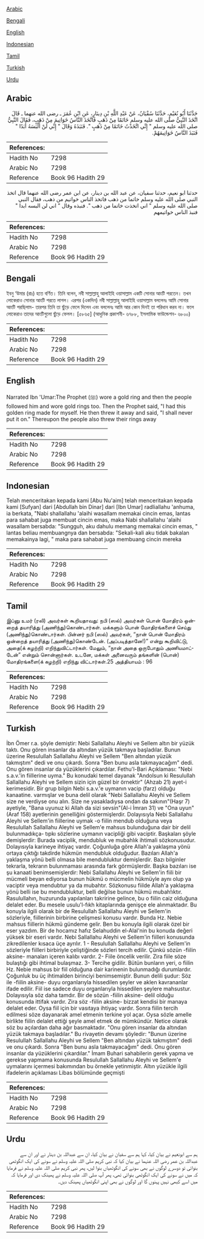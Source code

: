 [Arabic](#arabic)

[Bengali](#bengali)

[English](#english)

[Indonesian](#indonesian)

[Tamil](#tamil)

[Turkish](#turkish)

[Urdu](#urdu)

## Arabic


<div dir="rtl" lang="ar" style={{fontSize:'larger',backgroundColor:'#f8f9fa',padding:20}}>
حَدَّثَنَا أَبُو نُعَيْمٍ، حَدَّثَنَا سُفْيَانُ، عَنْ عَبْدِ اللَّهِ بْنِ دِينَارٍ، عَنِ ابْنِ عُمَرَ ـ رضى الله عنهما ـ قَالَ اتَّخَذَ النَّبِيُّ صلى الله عليه وسلم خَاتَمًا مِنْ ذَهَبٍ فَاتَّخَذَ النَّاسُ خَوَاتِيمَ مِنْ ذَهَبٍ، فَقَالَ النَّبِيُّ صلى الله عليه وسلم ‏"‏ إِنِّي اتَّخَذْتُ خَاتَمًا مِنْ ذَهَبٍ ‏"‏‏.‏ فَنَبَذَهُ وَقَالَ ‏"‏ إِنِّي لَنْ أَلْبَسَهُ أَبَدًا ‏"‏ فَنَبَذَ النَّاسُ خَوَاتِيمَهُمْ‏.‏
</div>
<div style={{backgroundColor:'#f8f9fa',padding:20, marginBottom: 10}}><table> <thead> <tr> <th>References:</th> <th></th> </tr> </thead> <tbody><tr><td>Hadith No</td><td>7298</td></tr><tr><td>Arabic No</td><td>7298</td></tr><tr><td>Reference</td><td>Book 96 Hadith 29</td></tr></tbody></table></div>


<div dir="rtl" lang="ar" style={{fontSize:'larger',backgroundColor:'#f8f9fa',padding:20}}>
حدثنا ابو نعيم، حدثنا سفيان، عن عبد الله بن دينار، عن ابن عمر رضى الله عنهما قال اتخذ النبي صلى الله عليه وسلم خاتما من ذهب فاتخذ الناس خواتيم من ذهب، فقال النبي صلى الله عليه وسلم " اني اتخذت خاتما من ذهب ". فنبذه وقال " اني لن البسه ابدا " فنبذ الناس خواتيمهم
</div>
<div style={{backgroundColor:'#f8f9fa',padding:20, marginBottom: 10}}><table> <thead> <tr> <th>References:</th> <th></th> </tr> </thead> <tbody><tr><td>Hadith No</td><td>7298</td></tr><tr><td>Arabic No</td><td>7298</td></tr><tr><td>Reference</td><td>Book 96 Hadith 29</td></tr></tbody></table></div>

## Bengali


<div dir="ltr" lang="bn" style={{fontSize:'larger',backgroundColor:'#f8f9fa',padding:20}}>
ইবনু ‘উমার (রাঃ) হতে বর্ণিত। তিনি বলেন, নবী সাল্লাল্লাহু আলাইহি ওয়াসাল্লাম একটি সোনার আংটি পরতেন। তখন লোকেরাও সোনার আংটি পরতে লাগল। এরপর (একদিন) নবী সাল্লাল্লাহু আলাইহি ওয়াসাল্লাম বললেনঃ আমি সোনার আংটি পরছিলাম- তারপর তিনি তা ছুঁড়ে ফেলে দিলেন এবং বললেনঃ আমি আর কোন দিনই তা পরিধান করব না। ফলে লোকেরাও তাদের আংটিগুলো ছুঁড়ে ফেলল। [৫৮৬৫] (আধুনিক প্রকাশনী- ৬৭৮৮, ইসলামিক ফাউন্ডেশন- ৬৮০০)
</div>
<div style={{backgroundColor:'#f8f9fa',padding:20, marginBottom: 10}}><table> <thead> <tr> <th>References:</th> <th></th> </tr> </thead> <tbody><tr><td>Hadith No</td><td>7298</td></tr><tr><td>Arabic No</td><td>7298</td></tr><tr><td>Reference</td><td>Book 96 Hadith 29</td></tr></tbody></table></div>

## English


<div dir="ltr" lang="en" style={{fontSize:'larger',backgroundColor:'#f8f9fa',padding:20}}>
Narrated Ibn 'Umar:The Prophet (ﷺ) wore a gold ring and then the people followed him and wore gold rings too. Then the Prophet said, "I had this golden ring made for myself. He then threw it away and said, "I shall never put it on." Thereupon the people also threw their rings away
</div>
<div style={{backgroundColor:'#f8f9fa',padding:20, marginBottom: 10}}><table> <thead> <tr> <th>References:</th> <th></th> </tr> </thead> <tbody><tr><td>Hadith No</td><td>7298</td></tr><tr><td>Arabic No</td><td>7298</td></tr><tr><td>Reference</td><td>Book 96 Hadith 29</td></tr></tbody></table></div>

## Indonesian


<div dir="ltr" lang="id" style={{fontSize:'larger',backgroundColor:'#f8f9fa',padding:20}}>
Telah menceritakan kepada kami [Abu Nu'aim] telah menceritakan kepada kami [Sufyan] dari [Abdullah bin Dinar] dari [Ibn Umar] radliallahu 'anhuma, ia berkata, "Nabi shallallahu 'alaihi wasallam memakai cincin emas, lantas para sahabat juga membuat cincin emas, maka Nabi shallallahu 'alaihi wasallam bersabda: "Sungguh, aku dahulu memang memakai cincin emas, " lantas beliau membuangnya dan bersabda: "Sekali-kali aku tidak bakalan memakainya lagi, " maka para sahabat juga membuang cincin mereka
</div>
<div style={{backgroundColor:'#f8f9fa',padding:20, marginBottom: 10}}><table> <thead> <tr> <th>References:</th> <th></th> </tr> </thead> <tbody><tr><td>Hadith No</td><td>7298</td></tr><tr><td>Arabic No</td><td>7298</td></tr><tr><td>Reference</td><td>Book 96 Hadith 29</td></tr></tbody></table></div>

## Tamil


<div dir="ltr" lang="ta" style={{fontSize:'larger',backgroundColor:'#f8f9fa',padding:20}}>
இப்னு உமர் (ரலி) அவர்கள் கூறியதாவது: நபி (ஸல்) அவர்கள் பொன் மோதிரம் ஒன்றைத் தயாரித்து (அணிந்து)கொண்டார்கள். மக்களும் பொன் மோதிரங்களைச் செய்து (அணிந்து)கொண்டார்கள். பின்னர் நபி (ஸல்) அவர்கள், “நான் பொன் மோதிரம் ஒன்றைத் தயாரித்து (அணிந்து)கொண்டேன். (அப்படித்தானே!)” என்று கூறிவிட்டு, அதை(க் கழற்றி) எறிந்துவிட்டார்கள். மேலும், “நான் அதை ஒருபோதும் அணியமாட்டேன்” என்றும் சொன்னார்கள். உடனே, மக்கள் அனைவரும் தங்களின் (பொன்) மோதிரங்களை(க் கழற்றி) எறிந்து விட்டார்கள்.25 அத்தியாயம் : 96
</div>
<div style={{backgroundColor:'#f8f9fa',padding:20, marginBottom: 10}}><table> <thead> <tr> <th>References:</th> <th></th> </tr> </thead> <tbody><tr><td>Hadith No</td><td>7298</td></tr><tr><td>Arabic No</td><td>7298</td></tr><tr><td>Reference</td><td>Book 96 Hadith 29</td></tr></tbody></table></div>

## Turkish


<div dir="ltr" lang="tr" style={{fontSize:'larger',backgroundColor:'#f8f9fa',padding:20}}>
İbn Ömer r.a. şöyle demiştir: Nebi Sallallahu Aleyhi ve Sellem altın bir yüzük taktı. Onu gören insanlar da altından yüzük takmaya başladılar. Bunun üzerine Resulullah Sallallahu Aleyhi ve Sellem "Ben altından yüzük takmıştım" dedi ve onu çıkardı. Sonra "Ben bunu asla takmayacağım" dedi. Onu gören insanlar da yüzüklerini çıkardılar. Fethu'l-Bari Açıklaması: "Nebi s.a.v.'in fiillerine uyma." Bu konudaki temel dayanak "Andolsun ki Resulullah Sallallahu Aleyhi ve Sellem sizin için güzel bir örnektir" (Ahzab 21) ayet-i kerimesidir. Bir grup bilgin Nebi s.a.v.'e uymanın vacip (farz) olduğu kanaatine. varmışlar ve buna delil olarak "Nebi Sallallahu Aleyhi ve Sellem size ne verdiyse onu alın. Size ne yasakladıysa ondan da sakının"(Haşr 7) ayetiyle, "Bana uyunuz ki Allah da sizi sevsin"(Al-i İmran 31) ve "Ona uyun"(Araf 158) ayetlerinin genelliğini göstermişlerdir. Dolayısıyla Nebi Sallallahu Aleyhi ve Sellem'in fiillerine uymak -o fiilin mendub olduğuna veya Resulullah Sallallahu Aleyhi ve Sellem'e mahsus bulunduğuna dair bir delil bulunmadıkça- tıpkı sözlerine uymanın vacipliği gibi vaciptir. Başkaları şöyle demişlerdir: Burada vaciplik, mendubluk ve mubahlık ihtimali sözkonusudur. Dolayısıyla karineye ihtiyaç vardır. Çoğunluğa göre Allah'a yaklaşma yönü ortaya çıktığı takdirde hükmün mendubluk olduğudur. Bazıları Allah'a yaklaşma yönü belli olmasa bile mendubluktur demişlerdir. Bazı bilginler tekrarla, tekrarın bulunmaması arasında fark görmüşlerdir. Başka bazıları ise şu kanaati benimsemişlerdir: Nebi Sallallahu Aleyhi ve Sellem'in fiili bir mücmeli beyan ediyorsa bunun hükmü o mücmelin hükmüyle aynı olup ya vaciptir veya mendubtur ya da mubahtır. Sözkonusu fiilde Allah'a yaklaşma yönü belli ise bu mendubluktur, belli değilse bunun hükmü mubah!ıktır. Rasulullahın, huzurunda yapılanları takririne gelince, bu o fiilin caiz olduğuna delalet eder. Bu mesele usulu'l-fıkh kitaplarında genişçe ele alınmaktadır. Bu konuyla ilgili olarak bir de Resulullah Sallallahu Aleyhi ve Sellem'in sözleriyle, fiillerinin birbirine çelişmesi konusu vardır. Bunda Hz. Nebie mahsus fiillerin hükmü gündeme gelir. Ben bu konuyla ilgili olarak özel bir eser yazdım. Bir de hocamız hafız Selahuddin el-Alal'nin bu konuda değeri yüksek bir eseri vardır. Nebi Sallallahu Aleyhi ve Sellem'in fiilleri konusunda zikredilenler kısaca üçe ayrılır. 1 - Resulullah Sallallahu Aleyhi ve Sellem'in sözleriyle fiilleri birbiriyle çeliştiğinde sözleri tercih edilir. Çünkü sözün -fiilin aksine- manaları içeren kalıbı vardır. 2- Fiile öncelik verilir. Zira fiile söze bulaştığı gibi ihtimal bulaşmaz. 3- Tercihe gidilir. Bütün bunların yeri, o fiilin Hz. Nebie mahsus bir fiil olduğuna dair karinenin bulunmadığı durumlardır. Çoğunluk bu üç ihtimalden birinciyi benimsemiştir. Bunun delili şudur: Söz ile -fiilin aksine- duyu organlarıyla hissedilen şeyler ve aklen kavrananlar ifade edilir. Fiil ise sadece duyu organlarıyla hissedilen şeylere mahsustur. Dolayısıyla söz daha tamdır. Bir de sözün -fiilin aksine- delil olduğu konusunda ittifak vardır. Zira söz -fiilin aksine- bizzat kendisi bir manaya delalet eder. Oysa fiil için bir vasıtaya ihtiyaç vardır. Sonra fiilin tercih edilmesi söze dayanarak amel etmenin terkine yol açar. Oysa sözle amelle birlikte fiilin delalet ettiği şeyle amel etmek de mümkündür. Netice olarak söz bu açılardan daha ağır basmaktadır. "Onu gören insanlar da altından yüzük takmaya başladılar." Bu rivayetin devamı şöyledir: "Bunun üzerine Resulullah Sallallahu Aleyhi ve Sellem "Ben altından yüzük takmıştım" dedi ve onu çıkardı. Sonra "Ben bunu asla takmayacağım" dedi. Onu gören insanlar da yüzüklerini çıkardılar." İmam Buhari sahabilerin gerek yapma ve gerekse yapmama konusunda Resulullah Sallallahu Aleyhi ve Sellem'e uymalarını içermesi bakımından bu örnekle yetinmiştir. Altın yüzükle ilgili ifadelerin açıklaması Libas bölümünde geçmişti
</div>
<div style={{backgroundColor:'#f8f9fa',padding:20, marginBottom: 10}}><table> <thead> <tr> <th>References:</th> <th></th> </tr> </thead> <tbody><tr><td>Hadith No</td><td>7298</td></tr><tr><td>Arabic No</td><td>7298</td></tr><tr><td>Reference</td><td>Book 96 Hadith 29</td></tr></tbody></table></div>

## Urdu


<div dir="rtl" lang="ur" style={{fontSize:'larger',backgroundColor:'#f8f9fa',padding:20}}>
ہم سے ابونعیم نے بیان کیا، کہا ہم سے سفیان نے بیان کیا، ان سے عبداللہ بن دینار نے اور ان سے عبداللہ بن عمر رضی اللہ عنہما نے بیان کیا کہ نبی کریم صلی اللہ علیہ وسلم نے سونے کی ایک انگوٹھی بنوائی تو دوسرے لوگوں نے بھی سونے کی انگوٹھیاں بنوا لیں، پھر نبی کریم صلی اللہ علیہ وسلم نے فرمایا کہ میں نے سونے کی ایک انگوٹھی بنوائی تھی، پھر آپ صلی اللہ علیہ وسلم نے پھینک دی اور فرمایا کہ میں اسے کبھی نہیں پہنوں گا اور لوگوں نے بھی اپنی انگوٹھیاں پھینک دیں۔
</div>
<div style={{backgroundColor:'#f8f9fa',padding:20, marginBottom: 10}}><table> <thead> <tr> <th>References:</th> <th></th> </tr> </thead> <tbody><tr><td>Hadith No</td><td>7298</td></tr><tr><td>Arabic No</td><td>7298</td></tr><tr><td>Reference</td><td>Book 96 Hadith 29</td></tr></tbody></table></div>